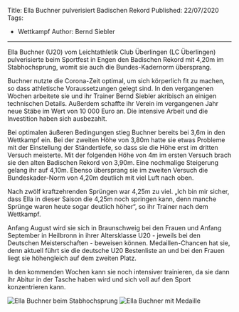 Title: Ella Buchner pulverisiert Badischen Rekord
Published: 22/07/2020
Tags: 
- Wettkampf
Author: Bernd Siebler
---

Ella Buchner (U20) vom Leichtathletik Club Überlingen (LC Überlingen) pulverisierte beim Sportfest in Engen den Badischen Rekord mit 4,20m im Stabhochsprung, womit sie auch die Bundes-Kadernorm übersprang.

Buchner nutzte die Corona-Zeit optimal, um sich körperlich fit zu machen, so dass athletische Voraussetzungen gelegt sind. In den vergangenen Wochen arbeitete sie und ihr Trainer Bernd Siebler akribisch an einigen technischen Details. Außerdem schaffte ihr Verein im vergangenen Jahr neue Stäbe im Wert von 10 000 Euro an. Die intensive Arbeit und die Investition haben sich ausbezahlt.

Bei optimalen äußeren Bedingungen stieg Buchner bereits bei 3,6m in den Wettkampf ein. Bei der zweiten Höhe von 3,80m hatte sie etwas Probleme mit der Einstellung der Ständertiefe, so dass sie die Höhe erst im dritten Versuch meisterte. Mit der folgenden Höhe von 4m im ersten Versuch brach sie den alten Badischen Rekord von 3,90m. Eine nochmalige Steigerung gelang ihr auf 4,10m. Ebenso übersprang sie im zweiten Versuch die Bundeskader-Norm von 4,20m deutlich mit viel Luft nach oben.

Nach zwölf kraftzehrenden Sprüngen war 4,25m zu viel. „Ich bin mir sicher, dass Ella in dieser Saison die 4,25m noch springen kann, denn manche Sprünge waren heute sogar deutlich höher“, so ihr Trainer nach dem Wettkampf.

Anfang August wird sie sich in Braunschweig bei den Frauen und Anfang September in Heilbronn in ihrer Altersklasse U20 - jeweils bei den Deutschen Meisterschaften - beweisen können. Medaillen-Chancen hat sie, denn aktuell führt sie die deutsche U20 Bestenliste an und bei den Frauen liegt sie höhengleich auf dem zweiten Platz.

In den kommenden Wochen kann sie noch intensiver trainieren, da sie dann ihr Abitur in der Tasche haben wird und sich voll auf den Sport konzentrieren kann.

![Ella Buchner beim Stabhochsprung](/blog/assets/2020/2020-07-20-buchner-stabhoch-01.jpg)
![Ella Buchner mit Medaille](/blog/assets/2020/2020-07-20-buchner-stabhoch-02.jpg)